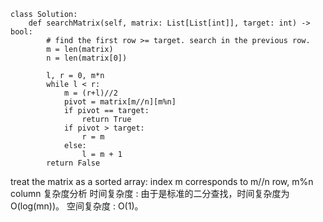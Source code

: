```
class Solution:
    def searchMatrix(self, matrix: List[List[int]], target: int) -> bool:
        # find the first row >= target. search in the previous row. 
        m = len(matrix)
        n = len(matrix[0])
        
        l, r = 0, m*n
        while l < r: 
            m = (r+l)//2
            pivot = matrix[m//n][m%n]
            if pivot == target:
                return True
            if pivot > target:
                r = m
            else:
                l = m + 1
        return False
```
treat the matrix as a sorted array: index m corresponds to m//n row, m%n column
复杂度分析
时间复杂度 : 由于是标准的二分查找，时间复杂度为O(log(mn))。
空间复杂度 : O(1)。
